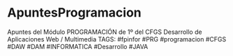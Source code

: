 # ApuntesProgramacion
Apuntes del Módulo PROGRAMACIÓN de 1º del CFGS Desarrollo de Aplicaciones Web / Multimedia TAGS: #fpinfor #PRG #programacion #CFGS #DAW #DAM #INFORMATICA #Desarrollo #JAVA

